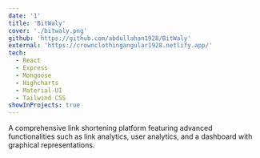 ```yaml
---
date: '1'
title: 'BitWaly'
cover: './bitwaly.png'
github: 'https://github.com/abdullahan1928/BitWaly'
external: 'https://crownclothingangular1928.netlify.app/'
tech:
  - React
  - Express
  - Mongoose
  - Highcharts
  - Material-UI
  - Tailwind CSS
showInProjects: true
---
```


A comprehensive link shortening platform featuring advanced functionalities such as link analytics, user analytics, and a dashboard with graphical representations.
